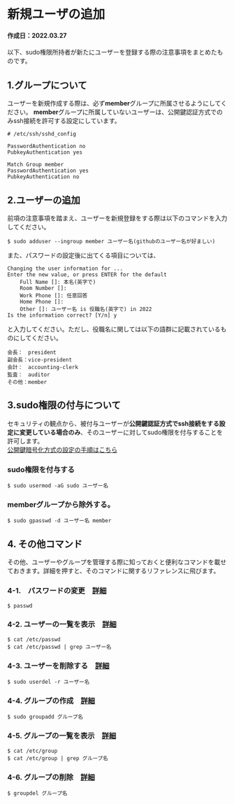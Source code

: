 # 新規ユーザの追加
#### 作成日：2022.03.27
以下、sudo権限所持者が新たにユーザーを登録する際の注意事項をまとめたものです。

## 1.グループについて
ユーザーを新規作成する際は、必ず**member**グループに所属させるようにしてください。
**member**グループに所属していないユーザーは、公開鍵認証方式でのみssh接続を許可する設定にしています。
``` 
# /etc/ssh/sshd_config

PasswordAuthentication no
PubkeyAuthentication yes

Match Group member
PasswordAuthentication yes
PubkeyAuthentication no
```

## 2.ユーザーの追加
前項の注意事項を踏まえ、ユーザーを新規登録をする際は以下のコマンドを入力してください。
```
$ sudo adduser --ingroup member ユーザー名(githubのユーザー名が好ましい)
```
また、パスワードの設定後に出てくる項目については、
```
Changing the user information for ...
Enter the new value, or press ENTER for the default
    Full Name []: 本名(英字で)
    Room Number []: 
    Work Phone []: 任意回答
    Home Phone []: 
    Other []: ユーザー名 is 役職名(英字で) in 2022 
Is the information correct? [Y/n] y
```
と入力してください。ただし、役職名に関しては以下の語群に記載されているものにしてください。
```
会長：　president
副会長：vice-president
会計：　accounting-clerk
監査：　auditor
その他：member
```

## 3.sudo権限の付与について
セキュリティの観点から、被付与ユーザーが**公開鍵認証方式でssh接続をする設定に変更している場合のみ**、そのユーザーに対してsudo権限を付与することを許可します。<br>
[公開鍵暗号化方式の設定の手順はこちら](authPubKey.md)
### sudo権限を付与する
```
$ sudo usermod -aG sudo ユーザー名
```
### memberグループから除外する。
```
$ sudo gpasswd -d ユーザー名 member
```

## 4. その他コマンド
その他、ユーザーやグループを管理する際に知っておくと便利なコマンドを載せておきます。詳細を押すと、そのコマンドに関するリファレンスに飛びます。
### 4-1.　パスワードの変更　[詳細](https://atmarkit.itmedia.co.jp/ait/articles/1612/05/news021.html)
```
$ passwd 
```
### 4-2. ユーザーの一覧を表示　[詳細](https://kazmax.zpp.jp/linux_beginner/etc_passwd.html)
```
$ cat /etc/passwd
$ cat /etc/passwd | grep ユーザー名
```
### 4-3. ユーザーを削除する　[詳細](https://atmarkit.itmedia.co.jp/ait/articles/1811/09/news031.html)
```
$ sudo userdel -r ユーザー名
```
### 4-4. グループの作成　[詳細](https://atmarkit.itmedia.co.jp/ait/articles/1811/15/news025.html)
```
$ sudo groupadd グループ名
```
### 4-5. グループの一覧を表示　[詳細](https://kazmax.zpp.jp/linux_beginner/etc_group.html)
```
$ cat /etc/group
$ cat /etc/group | grep グループ名
```
### 4-6. グループの削除　[詳細](https://atmarkit.itmedia.co.jp/ait/articles/1811/16/news043.html)
```
$ groupdel グループ名
```

